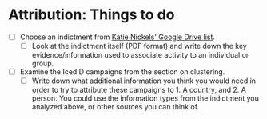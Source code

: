 # Attribution: Things to do

- [ ] Choose an indictment from [Katie Nickels' Google Drive list](https://docs.google.com/spreadsheets/d/12iZfDkc-DtVNXV5ZoOiKKZuNGcsb3yQ0V3DNBQIalSo/edit#gid=1677585875).
    - [ ] Look at the indictment itself (PDF format) and write down the key evidence/information used to associate activity to an individual or group.
- [ ] Examine the IcedID campaigns from the section on clustering.
    - [ ] Write down what additional information you think you would need in order to try to attribute these campaigns to 1. A country, and 2. A person. You could use the information types from the indictment you analyzed above, or other sources you can think of.